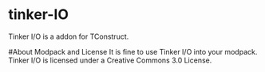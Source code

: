 # tinker-IO
Tinker I/O is a addon for TConstruct.

#About Modpack and License
It is fine to use Tinker I/O into your modpack.
Tinker I/O is licensed under a Creative Commons 3.0 License.
